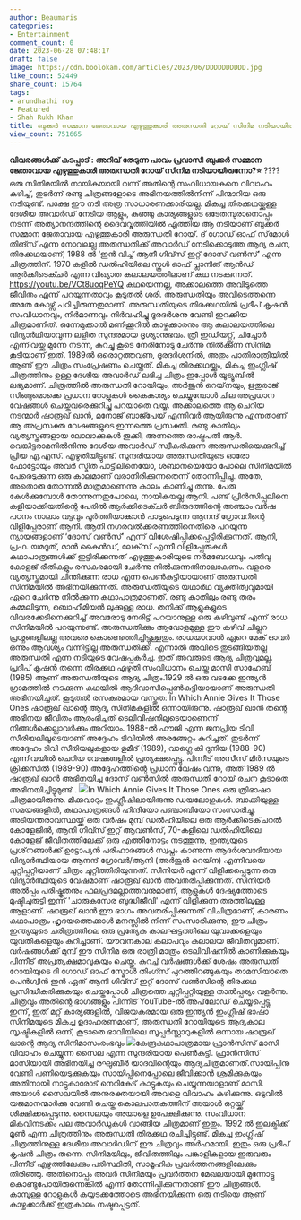 ```yaml
---
author: Beaumaris
categories:
- Entertainment
comment_count: 0
date: 2023-06-28 07:48:17
draft: false
image: https://cdn.boolokam.com/articles/2023/06/DDDDDDDDDD.jpg
like_count: 52449
share_count: 15764
tags:
- arundhathi roy
- Featured
- Shah Rukh Khan
title: ബുക്കർ സമ്മാന ജേതാവായ എഴുത്തുകാരി അരുന്ധതി റോയ് സിനിമ നടിയായിരുന്നോ ?
view_count: 751665
---
```


**വിവരങ്ങൾക്ക് കടപ്പാട് : അറിവ് തേടുന്ന പാവം പ്രവാസി** **ബുക്കർ സമ്മാന ജേതാവായ എഴുത്തുകാരി അരുന്ധതി റോയ് സിനിമ നടിയായിരുന്നോ?⭐** ????ഒരു സിനിമയിൽ നായികയായി വന്ന് അതിന്റെ സംവിധായകനെ വിവാഹം കഴിച്ച്, തുടർന്ന് രണ്ടു ചിത്രങ്ങളോടെ അഭിനയത്തിൽനിന്ന് പിന്മാറിയ ഒരു നടിയുണ്ട്. പക്ഷേ ഈ നടി അത്ര സാധാരണക്കാരിയല്ല. മികച്ച തിരക്കഥയ്ക്കുള്ള ദേശീയ അവാർഡ് നേടിയ ആളും, കുഞ്ഞു കാര്യങ്ങളുടെ ഒടേതമ്പുരാനൊപ്പം നടന്ന് അത്യാനന്ദത്തിന്റെ ദൈവവൃത്തിയിൽ എത്തിയ ആ നടിയാണ് ബുക്കർ സമ്മാന ജേതാവായ എഴുത്തുകാരി അരുന്ധതി റോയ്. ദ് ഗോഡ് ഓഫ് സ്‌മോൾ തിങ്സ് എന്ന നോവലല്ല അരുന്ധതിക്ക് അവാർഡ് നേടിക്കൊടുത്ത ആദ്യ രചന, തിരക്കഥയാണ്; 1988 ൽ ‘ഇൻ വിച്ച് ആനീ ഗിവ്സ് ഇറ്റ് ദോസ് വൺസ്’ എന്ന ചിത്രത്തിന്. 1970 കളിൽ ഡൽഹിയിലെ സ്കൂൾ ഓഫ് പ്ലാനിങ് ആൻഡ് ആർക്കിടെക്ചർ എന്ന വിഖ്യാത കലാലയത്തിലാണ് കഥ നടക്കുന്നത്. https://youtu.be/VCt8uoqPeYQ കഥയെന്നല്ല, അക്കാലത്തെ അവിടുത്തെ ജീവിതം എന്ന് പറയുന്നതാവും കൂടുതൽ ശരി. അരുന്ധതിയും അവിടെത്തന്നെ അതേ കോഴ്സ് പഠിച്ചിരുന്നതുമാണ്. അരുന്ധതിയുടെ തിരക്കഥയിൽ പ്രദീപ് കൃഷൻ സംവിധാനവും, നിർമാണവും നിർവഹിച്ചു ദൂരദർശനു വേണ്ടി ഇറക്കിയ ചിത്രമാണിത്. ഒന്നേമുക്കാൽ മണിക്കൂറിൽ കാഴ്ചക്കാരനും ആ കലാലയത്തിലെ വിദ്യാർഥിയാവുന്ന ലളിത സുന്ദരമായ ദൃശ്യാനുഭവം. ത്രീ ഇഡിയറ്റ്സ്, ചിച്ചോർ എന്നിവയ്ക്കു മുന്നേ നടന്ന, കുറച്ചു കൂടെ നേരിനോടു ചേർന്നു നിൽക്കുന്ന സിനിമ കൂടിയാണ് ഇത്. 1989ൽ ഒരൊറ്റത്തവണ, ദൂരദർശനിൽ, അതും പാതിരാത്രിയിൽ ആണ് ഈ ചിത്രം സംപ്രേഷണം ചെയ്തത്. മികച്ച തിരക്കഥയ്ക്കും, മികച്ച ഇംഗ്ലിഷ് ചിത്രത്തിനും ഉള്ള ദേശീയ അവാർഡ് ലഭിച്ച ചിത്രം ഇപ്പോൾ യൂട്യൂബിൽ ലഭ്യമാണ്. ചിത്രത്തിൽ അരുന്ധതി റോയിയും, അർജുൻ റെയ്‌നയും, ഋതുരാജ് സിങ്ങുമൊക്കെ പ്രധാന റോളുകൾ കൈകാര്യം ചെയ്യുമ്പോൾ ചില അപ്രധാന വേഷങ്ങൾ ചെയ്തവരെക്കുറിച്ചു പറയാതെ വയ്യ. അക്കാലത്തെ ആ ചെറിയ നടന്മാർ ഷാരൂഖ് ഖാൻ, മനോജ് ബാജ്പേയ് എന്നിവർ ആയിരുന്നു എന്നതാണ് ആ അപ്രസക്ത വേഷങ്ങളുടെ ഇന്നത്തെ പ്രസക്തി. രണ്ടു കാതിലും വ്യത്യസ്തങ്ങളായ ലോലാക്കുകൾ തൂക്കി, അന്നത്തെ രാഷ്ട്രപതി ആർ. വെങ്കിട്ടരാമനിൽനിന്നു ദേശീയ അവാർഡ് സ്വീകരിക്കുന്ന അരുന്ധതിയെക്കുറിച്ച് പ്രിയ എ.എസ്. എഴുതിയിട്ടുണ്ട്. സുന്ദരിയായ അരുന്ധതിയുടെ ഓരോ ഫോട്ടോയും അവർ സ്മിത പാട്ടീലിനെയോ, ശബാനയെയോ പോലെ സിനിമയിൽ പേരെടുക്കുന്ന ഒരു കാലമാണ് വരാനിരിക്കുന്നതെന്ന് തോന്നിപ്പിച്ചു. അതേ, അതൊരു തോന്നൽ മാത്രമാണെന്നു കാലം കാണിച്ചു തന്നു. [](https://cdn.boolokam.com/articles/2023/06/D-4.jpg)പേരു കേൾക്കുമ്പോൾ തോന്നുന്നതുപോലെ, നായികയല്ല ആനി. പണ്ട് പ്രിൻസിപ്പലിനെ കളിയാക്കിയതിന്റെ പേരിൽ ആർക്കിടെക്ചർ ബിരുദത്തിന്റെ അഞ്ചാം വർഷ പഠനം നാലാം വട്ടവും പൂർത്തിയാക്കാൻ പാടുപെടുന്ന ആനന്ദ് ഗ്രോവറിന്റെ വിളിപ്പേരാണ് ആനി. ആനി നഗരവൽക്കരണത്തിനെതിരെ പറയുന്ന ന്യായങ്ങളാണ് ‘ദോസ് വൺസ്’ എന്ന് വിശേഷിപ്പിക്കപ്പെട്ടിരിക്കുന്നത്. ആനി, പ്രഫ. യമദൂത്, മാൻ കൈൻഡ്, ലേക്‌സ്‌ എന്നീ വിളിപ്പേരുകൾ കഥാപാത്രങ്ങൾക്ക് ഇട്ടിരിക്കുന്നത് എഴുത്തുകാരിയുടെ നർമബോധവും പതിവു കോളജ് രീതികളും രസകരമായി ചേർന്നു നിൽക്കുന്നതിനാലാകണം. വളരെ വ്യത്യസ്തമായി ചിന്തിക്കുന്ന രാധ എന്ന പെൺകുട്ടിയായാണ് അരുന്ധതി സിനിമയിൽ അഭിനയിക്കുന്നത്. അരുന്ധതിയുടെ യഥാർഥ വ്യക്തിത്വവുമായി ഏറെ ചേർന്നു നിൽക്കുന്ന കഥാപാത്രമാണത്‌. രണ്ടു കാതിലും രണ്ടു തരം കമ്മലിടുന്ന, ബൊഹീമിയൻ ലുക്കുള്ള രാധ. തനിക്ക് ആളുകളുടെ വിവരക്കേടിനെക്കുറിച്ച് അവരോടു നേരിട്ട് പറയാനുള്ള ഒരു കഴിവുണ്ട് എന്ന് രാധ സിനിമയിൽ പറയുന്നുണ്ട്. അരുന്ധതിക്കും ആവോളമുള്ള ഈ കഴിവ് ചില്ലറ പ്രശ്നങ്ങളിലല്ല അവരെ കൊണ്ടെത്തിച്ചിട്ടുള്ളതും. രാധയാവാൻ ഏറെ മേക് ഓവർ ഒന്നും ആവശ്യം വന്നിട്ടില്ല അരുന്ധതിക്ക്‌. എന്നാൽ അവിടെ തുടങ്ങിയതല്ല അരുന്ധതി എന്ന നടിയുടെ വേഷപ്പകർച്ച. ഇത് അവരുടെ ആദ്യ ചിത്രവുമല്ല. പ്രദീപ് കൃഷൻ തന്നെ തിരക്കഥ എഴുതി സംവിധാനം ചെയ്ത മാസി സാഹേബ് (1985) ആണ് അരുന്ധതിയുടെ ആദ്യ ചിത്രം.1929 ൽ ഒരു വടക്കേ ഇന്ത്യൻ ഗ്രാമത്തിൽ നടക്കുന്ന കഥയിൽ ആദിവാസിപ്പെൺകുട്ടിയായാണ് അരുന്ധതി അഭിനയിച്ചത്. കൂടുതൽ രസകരമായ വസ്തുത: In Which Annie Gives It Those Ones ഷാരൂഖ് ഖാന്റെ ആദ്യ സിനിമകളിൽ ഒന്നായിരുന്നു. ഷാരൂഖ് ഖാൻ തന്റെ അഭിനയ ജീവിതം ആരംഭിച്ചത് ടെലിവിഷനിലൂടെയാണെന്ന് നിങ്ങൾക്കെല്ലാവർക്കും അറിയാം. 1988-ൽ ഫൗജി എന്ന ജനപ്രിയ ടിവി സീരിയലിലൂടെയാണ് അദ്ദേഹം ടിവിയിൽ അരങ്ങേറ്റം കുറിച്ചത്. തുടർന്ന് അദ്ദേഹം ടിവി സീരിയലുകളായ ഉമീദ് (1989), വാഗ്ലെ കി ദുനിയ (1988-90) എന്നിവയിൽ ചെറിയ വേഷങ്ങളിൽ പ്രത്യക്ഷപ്പെട്ടു. പിന്നീട് അസീസ് മിർസയുടെ ക്രിക്കസിൽ (1989-90) അദ്ദേഹത്തിന്റെ പ്രധാന വേഷം വന്നു, അത് 1989 ൽ ഷാരൂഖ് ഖാൻ അഭിനയിച്ച ദോസ് വൺസിൽ അരുന്ധതി റോയ് രചന കൂടാതെ അഭിനയിച്ചിട്ടുമുണ്ട് . [![](https://cdn.boolokam.com/articles/2023/06/DDDDDDDDDD.jpg)](https://cdn.boolokam.com/articles/2023/06/DDDDDDDDDD.jpg)In Which Annie Gives It Those Ones ഒരു ത്രിഭാഷാ ചിത്രമായിരുന്നു. മിക്കവാറും ഇംഗ്ലീഷിലായിരുന്നു ഡയലോഗുകൾ. ബാക്കിയുള്ള സമയങ്ങളിൽ, കഥാപാത്രങ്ങൾ ഹിന്ദിയോ പഞ്ചാബിയോ സംസാരിച്ചു. അടിയന്തരാവസ്ഥയ്ക്ക് ഒരു വർഷം മുമ്പ് ഡൽഹിയിലെ ഒരു ആർക്കിടെക്‌ചറൽ കോളേജിൽ, ആനി ഗിവ്സ് ഇറ്റ് ആവൺസ്, 70-കളിലെ ഡൽഹിയിലെ കോളേജ് ജീവിതത്തിലേക്ക് ഒരു എത്തിനോട്ടം നടത്തുന്നു, ഇന്ത്യയുടെ പ്രശ്‌നങ്ങൾക്ക് ഉട്ടോപ്യൻ പരിഹാരങ്ങൾ സ്വപ്നം കാണുന്ന ആദർശവാദിയായ വിദ്യാർത്ഥിയായ ആനന്ദ് ഗ്രോവർ/ആനി (അർജുൻ റെയ്‌ന) എന്നിവയെ ചുറ്റിപ്പറ്റിയാണ് ചിത്രം ചുറ്റിത്തിരിയുന്നത്. സീനിയർ എന്ന് വിളിക്കപ്പെടുന്ന ഒരു വിദ്യാർത്ഥിയുടെ വേഷമാണ് ഷാരൂഖ് ഖാൻ അവതരിപ്പിക്കുന്നത്. സീനിയർ അൽപ്പം പരിഷ്കൃതനും ഫലപ്രദമല്ലാത്തവനുമാണ്, ആളുകൾ ദേഷ്യത്തോടെ മുഷ്ടിചുരുട്ടി ഇന്ന് 'ചാരുകസേര ബുദ്ധിജീവി' എന്ന് വിളിക്കുന്ന തരത്തിലുള്ള ആളാണ്. ഷാരൂഖ് ഖാൻ ഈ ഭാഗം അവതരിപ്പിക്കുന്നത് വിചിത്രമാണ്, കാരണം കഥാപാത്രം ഹൃദയത്തെക്കാൾ മനസ്സിൽ നിന്ന് സംസാരിക്കുന്നു, ഈ ചിത്രം ഇന്ത്യയുടെ ചരിത്രത്തിലെ ഒരു പ്രത്യേക കാലഘട്ടത്തിലെ യുവാക്കളെയും യുവതികളെയും കുറിച്ചാണ്. യൗവനകാല കലാപവും കലാലയ ജീവിതവുമാണ്. വർഷങ്ങൾക്ക് മുമ്പ് ഈ സിനിമ ഒരു രാത്രി മാത്രം ടെലിവിഷനിൽ കാണിക്കുകയും പിന്നീട് അപ്രത്യക്ഷമാവുകയും ചെയ്തു. കുറച്ച് വർഷങ്ങൾക്ക് ശേഷം അരുന്ധതി റോയിയുടെ ദി ഗോഡ് ഓഫ് സ്മോൾ തിംഗ്സ് പുറത്തിറങ്ങുകയും താമസിയാതെ പെൻഗ്വിൻ ഇൻ ഏത് ആനി ഗിവ്സ് ഇറ്റ് ദോസ് വൺസിന്റെ തിരക്കഥ പ്രസിദ്ധീകരിക്കുകയും ചെയ്തപ്പോൾ ചിത്രത്തെ ചുറ്റിപ്പറ്റിയുള്ള താൽപ്പര്യം വളർന്നു. ചിത്രവും അതിന്റെ ഭാഗങ്ങളും പിന്നീട് YouTube-ൽ അപ്‌ലോഡ് ചെയ്യപ്പെട്ടു, ഇന്ന്, ഇത് മറ്റ് കാര്യങ്ങളിൽ, വിജയകരമായ ഒരു ഇന്ത്യൻ ഇംഗ്ലീഷ് ഭാഷാ സിനിമയുടെ മികച്ച ഉദാഹരണമാണ്, അരുന്ധതി റോയിയുടെ ആദ്യകാല സൃഷ്ടികളിൽ ഒന്ന്, കൂടാതെ ഭാവിയിലെ സൂപ്പർസ്റ്റാറുകളിൽ ഒന്നായ ഷാരൂഖ് ഖാന്റെ ആദ്യ സിനിമാസംരംഭവും [![](https://cdn.boolokam.com/articles/2023/06/VVAAV-1024x538.jpg)](https://cdn.boolokam.com/articles/2023/06/VVAAV.jpg)കേന്ദ്രകഥാപാത്രമായ ഫ്രാൻസിസ് മാസി വിവാഹം ചെയ്യുന്ന സൈല എന്ന സുന്ദരിയായ പെൺകുട്ടി. ഫ്രാൻസിസ് മാസിയായി അഭിനയിച്ച രഘുബീർ യാദവിന്റെയും ആദ്യചിത്രമാണത്.സായിപ്പിനു വേണ്ടി പണിയെടുക്കുകയും സായിപ്പിനെപ്പോലെ ജീവിക്കാൻ ശ്രമിക്കുകയും അതിനായി നാട്ടുകാരോട് നെറികേട് കാട്ടുകയും ചെയ്യുന്നയാളാണ് മാസി. അയാൾ സൈലയിൽ അനുരക്തയായി അവളെ വിവാഹം കഴിക്കുന്നു. ഒടുവിൽ യജമാനന്മാർക്കു വേണ്ടി ചെയ്ത കൊലപാതകത്തിന് അയാൾ ഒറ്റയ്ക്ക് ശിക്ഷിക്കപ്പെടുന്നു. സൈലയും അയാളെ ഉപേക്ഷിക്കുന്നു. സംവിധാന മികവിനടക്കം പല അവാർഡുകൾ വാങ്ങിയ ചിത്രമാണ് ഇതും. 1992 ൽ ഇലക്ട്രിക്ക് മൂൺ എന്ന ചിത്രത്തിനും അരുന്ധതി തിരക്കഥ രചിച്ചിട്ടുണ്ട്. മികച്ച ഇംഗ്ലിഷ് ചിത്രത്തിനുള്ള ദേശീയ അവാർഡിന് ഈ ചിത്രവും അർഹമായി. ഇതും ഒരു പ്രദീപ് കൃഷൻ ചിത്രം തന്നെ. സിനിമയിലും, ജീവിതത്തിലും പങ്കാളികളായ ഇരുവരും പിന്നീട് എഴുത്തിലേക്കും പരിസ്ഥിതി, സാമൂഹിക പ്രവർത്തനങ്ങളിലേക്കും തിരിഞ്ഞു. അതിനൊപ്പം അവർ സിനിമയും പ്രവർത്തന മേഖലയായി മുന്നോട്ടു കൊണ്ടുപോയിരുന്നെങ്കിൽ എന്ന് തോന്നിപ്പിക്കുന്നതാണ് ഈ ചിത്രങ്ങൾ. കാമ്പുള്ള റോളുകൾ കയ്യടക്കത്തോടെ അഭിനയിക്കുന്ന ഒരു നടിയെ ആണ് കാഴ്ചക്കാർക്ക് ഇത്രകാലം നഷ്ടപ്പെട്ടത്.